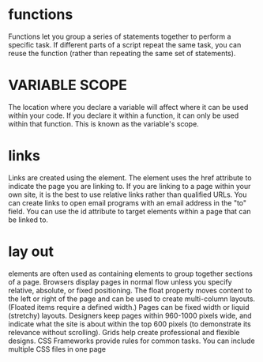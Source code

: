 # functions
Functions let you group a series of statements together to perform a
specific task. If different parts of a script repeat the same task, you can
reuse the function (rather than repeating the same set of statements).
# VARIABLE SCOPE 
The location where you declare a variable will affect where it can be used
within your code. If you declare it within a function, it can only be used
within that function. This is known as the variable's scope.
# links
Links are created using the <a> element. 
The <a> element uses the href attribute to indicate the page you are linking to.
If you are linking to a page within your own site, it is the best to use relative links rather than qualified URLs.
You can create links to open email programs with an email address in the "to" field.
You can use the id attribute to target elements within a page that can be linked to.
# lay out 
<div> elements are often used as containing elements to group together sections of a page.
Browsers display pages in normal flow unless you specify relative, absolute, or fixed positioning.
The float property moves content to the left or right of the page and can be used to create multi-column layouts. (Floated items require a defined width.)
Pages can be fixed width or liquid (stretchy) layouts.
Designers keep pages within 960-1000 pixels wide, and indicate what the site is about within the top 600 pixels (to demonstrate its relevance without scrolling).
Grids help create professional and flexible designs.
CSS Frameworks provide rules for common tasks. 
You can include multiple CSS files in one page

